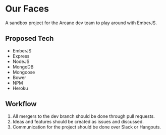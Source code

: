 # Our Faces
A sandbox project for the Arcane dev team to play around with EmberJS.

## Proposed Tech
- EmberJS
- Express
- NodeJS
- MongoDB
- Mongoose
- Bower
- NPM
- Heroku

## Workflow
1. All mergers to the dev branch should be done through pull requests.
2. Ideas and features should be created as issues and discussed.
3. Communication for the project should be done over Slack or Hangouts.
